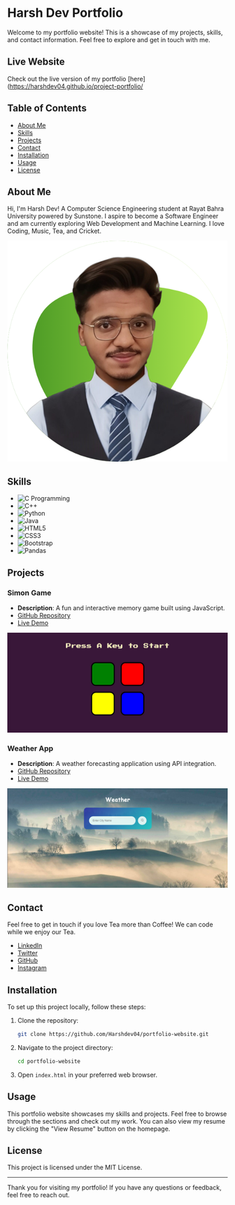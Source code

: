 # Harsh Dev Portfolio

Welcome to my portfolio website! This is a showcase of my projects, skills, and contact information. Feel free to explore and get in touch with me.
## Live Website
Check out the live version of my portfolio [here](https://harshdev04.github.io/project-portfolio/

## Table of Contents
- [About Me](#about-me)
- [Skills](#skills)
- [Projects](#projects)
- [Contact](#contact)
- [Installation](#installation)
- [Usage](#usage)
- [License](#license)

## About Me
Hi, I'm Harsh Dev! A Computer Science Engineering student at Rayat Bahra University powered by Sunstone. I aspire to become a Software Engineer and am currently exploring Web Development and Machine Learning. I love Coding, Music, Tea, and Cricket.

![Profile Image](pfp.png)

## Skills
- ![C Programming](https://img.icons8.com/fluency/240/c-programming.png)
- ![C++](https://img.icons8.com/color/240/c-plus-plus-logo.png)
- ![Python](https://img.icons8.com/color/240/python--v1.png)
- ![Java](https://img.icons8.com/color/240/java-coffee-cup-logo--v1.png)
- ![HTML5](https://img.icons8.com/color/240/html-5--v1.png)
- ![CSS3](https://img.icons8.com/color/240/css3.png)
- ![Bootstrap](https://getbootstrap.com/docs/5.0/assets/brand/bootstrap-logo-shadow.png)
- ![Pandas](https://img.icons8.com/color/240/pandas.png)

## Projects

### Simon Game
- **Description**: A fun and interactive memory game built using JavaScript.
- [GitHub Repository](https://github.com/Harshdev04/Simon-game)
- [Live Demo](https://harshdev04.github.io/Simon-game/)

![Simon Game](simon.png)

### Weather App
- **Description**: A weather forecasting application using API integration.
- [GitHub Repository](https://github.com/Harshdev04/weather-app)
- [Live Demo](https://harshdev04.github.io/weather-app/)

![Weather App](weather.png)

## Contact
Feel free to get in touch if you love Tea more than Coffee! We can code while we enjoy our Tea.

- [LinkedIn](https://www.linkedin.com/in/harsh-dev-arora-51495b24a/)
- [Twitter](https://x.com/HarshAr76913034?t=CS8ZOGwUJ41tTb-hMhYILw&s=08)
- [GitHub](https://github.com/Harshdev04)
- [Instagram](https://www.instagram.com/hahaa.harsh/)

## Installation
To set up this project locally, follow these steps:

1. Clone the repository:
    ```bash
    git clone https://github.com/Harshdev04/portfolio-website.git
    ```
2. Navigate to the project directory:
    ```bash
    cd portfolio-website
    ```
3. Open `index.html` in your preferred web browser.

## Usage
This portfolio website showcases my skills and projects. Feel free to browse through the sections and check out my work. You can also view my resume by clicking the "View Resume" button on the homepage.

## License
This project is licensed under the MIT License.

---

Thank you for visiting my portfolio! If you have any questions or feedback, feel free to reach out.
